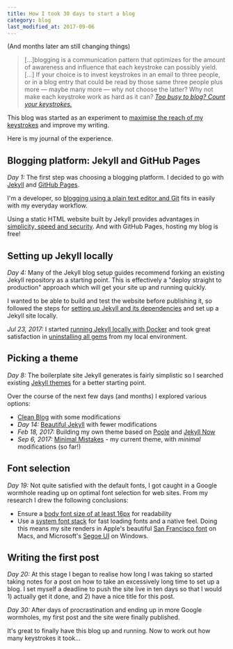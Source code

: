 ```yaml
---
title: How I took 30 days to start a blog
category: blog
last_modified_at: 2017-09-06
---
```


(And months later am still changing things)

> [...]blogging is a communication pattern that optimizes for the amount of awareness and influence that each keystroke can possibly yield. [...] If your choice is to invest keystrokes in an email to three people, or in a blog entry that could be read by those same three people plus more — maybe many more — why not choose the latter? Why not make each keystroke work as hard as it can?
> <cite><a href="https://blog.jonudell.net/2007/04/10/too-busy-to-blog-count-your-keystrokes/">Too busy to blog? Count your keystrokes.</a></cite>

This blog was started as an experiment to [maximise the reach of my keystrokes](http://www.hanselman.com/blog/DoTheyDeserveTheGiftOfYourKeystrokes.aspx) and improve my writing.

Here is my journal of the experience.

## Blogging platform: Jekyll and GitHub Pages

*Day 1:* The first step was choosing a blogging platform. I decided to go with [Jekyll](https://jekyllrb.com/) and [GitHub Pages](https://pages.github.com/).

I'm a developer, so [blogging using a plain text editor and Git](http://tom.preston-werner.com/2008/11/17/blogging-like-a-hacker.html) fits in easily with my everyday workflow.

Using a static HTML website built by Jekyll provides advantages in [simplicity, speed and security](https://www.smashingmagazine.com/2014/08/build-blog-jekyll-github-pages/#the-advantages-of-going-static). And with GitHub Pages, hosting my blog is free!

## Setting up Jekyll locally

*Day 4:* Many of the Jekyll blog setup guides recommend forking an existing Jekyll repository as a starting point. This is effectively a "deploy straight to production" approach which will get your site up and running quickly.

I wanted to be able to build and test the website before publishing it, so followed the steps for [setting up Jekyll and its dependencies](https://programminghistorian.org/lessons/building-static-sites-with-jekyll-github-pages#installing-dependencies-) and set up a Jekyll site locally.

*Jul 23, 2017:* I started [running Jekyll locally with Docker](https://kristofclaes.github.io/2016/06/19/running-jekyll-locally-with-docker/) and took great satisfaction in [uninstalling all gems](https://stackoverflow.com/questions/8095209/uninstall-all-installed-gems-in-osx) from my local environment.

## Picking a theme

*Day 8:* The boilerplate site Jekyll generates is fairly simplistic so I searched existing [Jekyll themes](https://jekyllthemes.io/) for a better starting point.

Over the course of the next few days (and months) I explored various options:

- [Clean Blog](https://startbootstrap.com/template-overviews/clean-blog/) with some modifications
- *Day 14:* [Beautiful Jekyll](http://deanattali.com/beautiful-jekyll/) with fewer modifications
- *Feb 18, 2017:* Building my own theme based on [Poole](http://getpoole.com/) and [Jekyll Now](http://www.jekyllnow.com/)
- *Sep 6, 2017:* [Minimal Mistakes](https://mmistakes.github.io/minimal-mistakes/) - my current theme, with *minimal* modifications (so far!)

## Font selection

*Day 19:* Not quite satisfied with the default fonts, I got caught in a Google wormhole reading up on optimal font selection for web sites. From my research I drew the following conclusions:

- Ensure a [body font size of at least 16px](https://www.smashingmagazine.com/2011/10/16-pixels-body-copy-anything-less-costly-mistake/) for readability
- Use a [system font stack](https://bitsofco.de/the-new-system-font-stack/) for fast loading fonts and a native feel. Doing this means my site renders in Apple's beautiful [San Francisco font](https://developer.apple.com/fonts/) on Macs, and Microsoft's [Segoe UI](https://www.microsoft.com/typography/fonts/family.aspx?FID=331) on Windows.

## Writing the first post

*Day 20:* At this stage I began to realise how long I was taking so started taking notes for a post on how to take an excessively long time to set up a blog. I set myself a deadline to push the site live in ten days so that I would 1) actually get it done, and 2) have a nice title for this post.

*Day 30:* After days of procrastination and ending up in more Google wormholes, my first post and the site were finally published.

It's great to finally have this blog up and running. Now to work out how many keystrokes it took...
